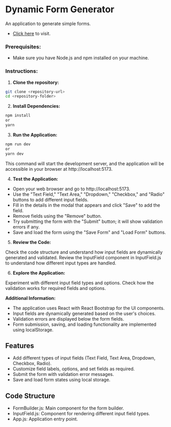 
# Dynamic Form Generator

An application to generate simple forms.
- [Click here](https://dynamic-formgenerator.netlify.app) to visit.

### Prerequisites:
- Make sure you have Node.js and npm installed on your machine.

### Instructions:
1. **Clone the repository:**
```bash
git clone <repository-url>
cd <repository-folder>
```
2. **Install Dependencies:**
```bash
npm install
or
yarn
```
3. **Run the Application:**
```bash
npm run dev
or
yarn dev
```
This command will start the development server, and the application will be accessible in your browser at http://localhost:5173.

4. **Test the Application:**

- Open your web browser and go to http://localhost:5173.
- Use the "Text Field," "Text Area," "Dropdown," "Checkbox," and "Radio" buttons to add different input fields.
- Fill in the details in the modal that appears and click "Save" to add the field.
- Remove fields using the "Remove" button.
- Try submitting the form with the "Submit" button; it will show validation errors if any.
- Save and load the form using the "Save Form" and "Load Form" buttons.

5. **Review the Code:**

Check the code structure and understand how input fields are dynamically generated and validated.
Review the InputField component in InputField.js to understand how different input types are handled.

6. **Explore the Application:**

Experiment with different input field types and options.
Check how the validation works for required fields and options.

**Additional Information:**
- The application uses React with React Bootstrap for the UI components.
- Input fields are dynamically generated based on the user's choices.
- Validation errors are displayed below the form fields.
- Form submission, saving, and loading functionality are implemented using localStorage.

## Features
- Add different types of input fields (Text Field, Text Area, Dropdown, Checkbox, Radio).
- Customize field labels, options, and set fields as required.
- Submit the form with validation error messages.
- Save and load form states using local storage.

## Code Structure
- FormBuilder.js: Main component for the form builder.
- InputField.js: Component for rendering different input field types.
- App.js: Application entry point.